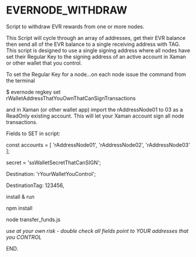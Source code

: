 # EVERNODE_WITHDRAW
Script to withdraw EVR rewards from one or more nodes.

This Script will cycle through an array of addresses, get their EVR balance then send all of the EVR balance to a single receiving address with TAG. This script is designed to use a single signing address where all nodes have set their Regular Key to the signing address of an active account in Xaman or other wallet that you control.

To set the Regular Key for a node...on each node issue the command from the terminal 

$ evernode regkey set rWalletAddressThatYouOwnThatCanSignTransactions

and in Xaman (or other wallet app) import the rAddressNode01 to 03 as a ReadOnly existing account. This will let your Xaman account sign all node transactions.

Fields to SET in script:

const accounts = [
'rAddressNode01',
'rAddressNode02',
'rAddressNode03'
];

secret = 'ssWalletSecretThatCanSIGN';

Destination: 'rYourWalletYouControl';

DestinationTag: 123456,

install & run

npm install

node transfer_funds.js

*use at your own risk - double check all fields point to YOUR addresses that you CONTROL*

END.


